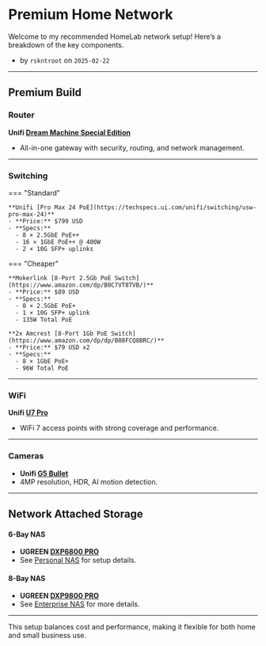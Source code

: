 # Premium Home Network

Welcome to my recommended HomeLab network setup! Here’s a breakdown of the key components.

- by `rskntroot` on `2025-02-22`

---

## Premium Build

### Router
**Unifi [Dream Machine Special Edition](https://techspecs.ui.com/unifi/unifi-cloud-gateways/udm-se)**
- All-in-one gateway with security, routing, and network management.

---

### Switching

=== "Standard"

    **Unifi [Pro Max 24 PoE](https://techspecs.ui.com/unifi/switching/usw-pro-max-24)**
    - **Price:** $799 USD
    - **Specs:**
      - 8 × 2.5GbE PoE++
      - 16 × 1GbE PoE++ @ 400W
      - 2 × 10G SFP+ uplinks

=== "Cheaper"

    **Mokerlink [8-Port 2.5Gb PoE Switch](https://www.amazon.com/dp/B0C7VT8TVB/)**
    - **Price:** $89 USD
    - **Specs:**
      - 8 × 2.5GbE PoE+
      - 1 × 10G SFP+ uplink
      - 135W Total PoE

    **2x Amcrest [8-Port 1Gb PoE Switch](https://www.amazon.com/dp/dp/B08FCQ8BRC/)**
    - **Price:** $79 USD x2
    - **Specs:**
      - 8 × 1GbE PoE+
      - 96W Total PoE

---

### WiFi
**Unifi [U7 Pro](https://techspecs.ui.com/unifi/wifi/u7-pro)**
- WiFi 7 access points with strong coverage and performance.

---

### Cameras
- **Unifi [G5 Bullet](https://techspecs.ui.com/unifi/cameras-nvrs/uvc-g5-bullet)**
- 4MP resolution, HDR, AI motion detection.

---

## Network Attached Storage

#### 6-Bay NAS
- **UGREEN [DXP6800 PRO](https://www.ugreen.com/collections/nas-storage/products/ugreen-nasync-dxp6800-pro-nas-storage)**
- See [Personal NAS](../storage/personal_nas.md) for setup details.

#### 8-Bay NAS
- **UGREEN [DXP9800 PRO](https://www.ugreen.com/collections/nas-storage/products/ugreen-nasync-dxp8800-plus-nas-storage)**
- See [Enterprise NAS](../storage/enterprise_nas.md) for more details.

---

This setup balances cost and performance, making it flexible for both home and small business use.
